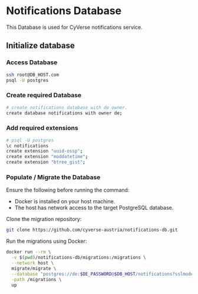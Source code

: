 # Notifications Database

This Database is used for CyVerse notifications service.

## Initialize database

### Access Database

```bash
ssh root@DB_HOST.com
psql -U postgres
```

### Create required Database

```bash
# create notifications database with de owner.
create database notifications with owner de;
```

### Add required extensions

```bash
# psql -U postgres
\c notifications 
create extension "uuid-ossp";
create extension "moddatetime";
create extension "btree_gist";
```

### Populate / Migrate the Database

Ensure the following before running the command:
- Docker is installed on your host machine.
- The host has network access to the target PostgreSQL database.

Clone the migration repository:

```bash
git clone https://github.com/cyverse-austria/notifications-db.git
```

Run the migrations using Docker:

```bash
docker run --rm \
  -v $(pwd)/notifications-db/migrations:/migrations \
  --network host \
  migrate/migrate \
  --database "postgres://de:$DE_PASSWORD@$DB_HOST/notifications?sslmode=disable" \
  -path /migrations \
  up
```

